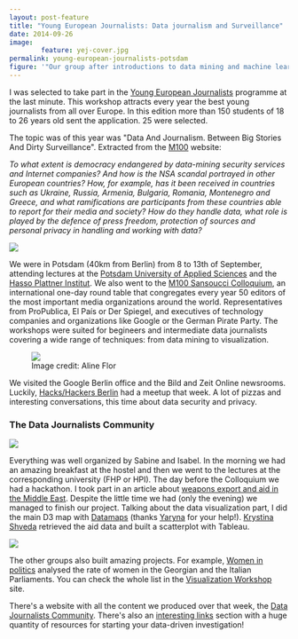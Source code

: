```yaml
---
layout: post-feature
title: "Young European Journalists: Data journalism and Surveillance"
date: 2014-09-26
image: 
        feature: yej-cover.jpg
permalink: young-european-journalists-potsdam
figure: '"Our group after introductions to data mining and machine learning at Hasso-Plattner-Institut in Potsdam." / Jim van Nunen'
---
```

I was selected to take part in the [Young European Journalists](http://www.m100potsdam.org/en/m100-en/youth-media-workshop.html) programme at the last minute. This workshop attracts every year the best young journalists from all over Europe. In this edition more than 150 students of 18 to 26 years old sent the application. 25 were selected.

The topic was of this year was "Data And Journalism. Between Big Stories And Dirty Surveillance". Extracted from the [M100](http://www.m100potsdam.org/en/m100-en/youth-media-workshop.html) website:

*To what extent is democracy endangered by data-mining security services and Internet companies? And how is the NSA scandal portrayed in other European countries? How, for example, has it been received in countries such as Ukraine, Russia, Armenia, Bulgaria, Romania, Montenegro and Greece, and what ramifications are participants from these countries able to report for their media and society? How do they handle data, what role is played by the defence of press freedom, protection of sources and personal privacy in handling and working with data?*

![](https://photos-4.dropbox.com/t/1/AAAUhvoTDj8OzwKIh2CMDcp9fqpeClIV8uijVqyMunrNMg/12/55065502/jpeg/1024x768/3/1411779600/0/2/2014.09.08-10.58.17.jpg/8m5F9lZAbLcheVSRD6L7aFkQ8Cqu9uFBkc_cJCzfdM0)

We were in Potsdam (40km from Berlin) from 8 to 13th of September, attending lectures at the [Potsdam University of Applied Sciences](http://www.fh-potsdam.de/) and the [Hasso Plattner Institut](http://hpi.de/). We also went to the [M100 Sansoucci Colloquium](http://www.m100potsdam.org/en/m100-en/sanssouci-colloquium.html), an international one-day round table that congregates every year 50 editors of the most important media organizations around the world. Representatives from ProPublica, El País or Der Spiegel, and executives of technology companies and organizations like Google or the German Pirate Party. The workshops were suited for begineers and intermediate data journalists covering a wide range of techniques: from data mining to visualization.

 <figure>
  <img src="https://dl-web.dropbox.com/get/m100yej2014%20%282%29/photos%20yej/Aline/IMG_1929.JPG?_subject_uid=55065502&w=AABeyooc0vXhRYoa1YKKrbSD8RRvMSNwHU4hot4BSuyzCA">
  <figcaption>Image credit: Aline Flor</figcaption>
</figure> 

We visited the Google Berlin office and the Bild and Zeit Online newsrooms. Luckily, [Hacks/Hackers Berlin](http://www.meetup.com/Hacks-Hackers-Berlin/) had a meetup that week. A lot of pizzas and interesting conversations, this time about data security and privacy.


### The Data Journalists Community

![](https://dl.dropboxusercontent.com/u/55065502/EJY2014-ddj-community.png)

Everything was well organized by Sabine and Isabel. In the morning we had an amazing breakfast at the hostel and then we went to the lectures at the corresponding university (FHP or HPI). The day before the Colloquium we had a hackathon. I took part in an article about [weapons export and aid in the Middle East](http://m100-workshop.com/projects/project_militaryTradeNew.html). Despite the little time we had (only the evening) we managed to finish our project. Talking about the data visualization part, I did the main D3 map with [Datamaps](https://datamaps.github.io/) (thanks [Yaryna](https://www.facebook.com/yaryna.mykhyalyshyn) for your help!). [Krystina Shveda](https://twitter.com/ChinaCinderella) retrieved the aid data and built a scatterplot with Tableau.

![](https://dl.dropboxusercontent.com/u/55065502/trojanhorse.png)

The other groups also built amazing projects. For example, [Women in politics](http://m100-workshop.com/projects/project_woman.html) analysed the rate of women in the Georgian and the Italian Parliaments. You can check the whole list in the [Visualization Workshop](http://m100-workshop.com/index.html) site.

There's a website with all the content we produced over that week, the [Data Journalists Community](http://m100-data-community.m100potsdam.org/main/index). There's also an [interesting links](http://m100-data-community.m100potsdam.org/main/links) section with a huge quantity of resources for starting your data-driven investigation!
